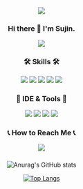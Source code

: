 <div align='center'>
<img src="https://capsule-render.vercel.app/api?type=waving&color=auto&customColorList=13&height=150&section=header&text=✨sujinjwa✨&fontSize=40&fontAlignY=35" />

### Hi there 👋 I'm Sujin.
<a href="https://hits.seeyoufarm.com"><img src="https://hits.seeyoufarm.com/api/count/incr/badge.svg?url=https%3A%2F%2Fgithub.com%2Fsujinjwa&count_bg=%23ECB6F7&title_bg=%23888484&icon=&icon_color=%23E7E7E7&title=hits&edge_flat=false"/></a>



<!--
**sujinjwa/sujinjwa** is a ✨ _special_ ✨ repository because its `README.md` (this file) appears on your GitHub profile.

Here are some ideas to get you started:

- 🌱 I’m currently learning javascript, react, typescript.
- 📫 How to reach me: ...
- 🔭 I’m currently working on ...
- 🌱 I’m currently learning ...
- 👯 I’m looking to collaborate on ...
- 🤔 I’m looking for help with ...
- 💬 Ask me about ...
- 📫 How to reach me: ...
- 😄 Pronouns: ...
- ⚡ Fun fact: ...
-->

### 🛠 Skills 🛠
<img src="https://img.shields.io/badge/Javascript-F7DF1E?style=flat-square&logo=javascript&logoColor=white"/>
<img src="https://img.shields.io/badge/React-61DAFB?style=flat-square&logo=react&logoColor=white"/>
<img src="https://img.shields.io/badge/HTML5-E34F26?style=flat-square&logo=HTML5&logoColor=white"/>
<img src="https://img.shields.io/badge/Sass-CC6699?style=flat-square&logo=Sass&logoColor=white"/>
<img src="https://img.shields.io/badge/Python-3776AB?style=flat-square&logo=python&logoColor=white"/>

### 🎯 IDE & Tools 🎯
<img src="https://img.shields.io/badge/Visual Studio Code-007ACC?style=flat-square&logo=Visual Studio Code&logoColor=white"/>
<img src="https://img.shields.io/badge/Slack-4A154B?style=flat-square&logo=Slack&logoColor=white"/>
<img src="https://img.shields.io/badge/Notion-000000?style=flat-square&logo=Notion&logoColor=white"/>
<img src="https://img.shields.io/badge/Discord-5865F2?style=flat-square&logo=Discord&logoColor=white"/>

### 📞 How to Reach Me 📞
<img src="https://img.shields.io/badge/nasujin744@naver.com-03C75A?style=flat-square&logo=Naver&logoColor=white"/>

### 
### 

![Anurag's GitHub stats](https://github-readme-stats.vercel.app/api?username=sujinjwa&show_icons=true&theme=dracula)

[![Top Langs](https://github-readme-stats.vercel.app/api/top-langs/?username=sujinjwa&layout=compact)](https://github.com/sujinjwa/github-readme-stats)
</div>
